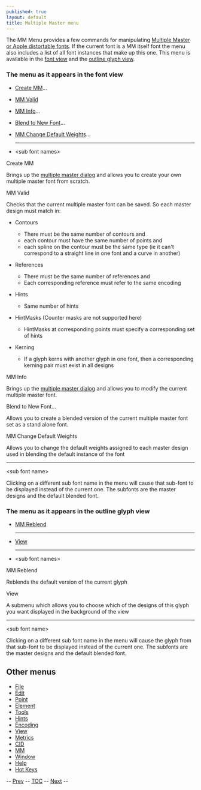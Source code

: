 ```yaml
---
published: true
layout: default
title: Multiple Master menu
---
```


The MM Menu provides a few commands for manipulating [Multiple Master or
Apple distortable fonts](../multiplemaster/#MM). If the current font is
a MM itself font the menu also includes a list of all font instances
that make up this one. This menu is available in the [font
view](#fontview) and the [outline glyph
view](#outline-char).

### The menu as it appears in the font view

-   [Create MM](#Create)...
-   [MM Valid](#Valid)
-   [MM Info](#Info)...
-   [Blend to New Font](#NewFont)...
-   [MM Change Default Weights](#DefWeights)...

    * * * * *

-   \<sub font names\>

Create MM

Brings up the [multiple master dialog](../multiplemaster/) and allows
you to create your own multiple master font from scratch.

MM Valid

Checks that the current multiple master font can be saved. So each
master design must match in:

-   Contours
    -   There must be the same number of contours and
    -   each contour must have the same number of points and
    -   each spline on the contour must be the same type (ie it can't
        correspond to a straight line in one font and a curve in
        another)

-   References
    -   There must be the same number of references and
    -   Each corresponding reference must refer to the same encoding

-   Hints
    -   Same number of hints

-   HintMasks (Counter masks are not supported here)
    -   HintMasks at corresponding points must specify a corresponding
        set of hints

-   Kerning
    -   If a glyph kerns with another glyph in one font, then a
        corresponding kerning pair must exist in all designs

MM Info

Brings up the [multiple master dialog](../multiplemaster/) and allows
you to modify the current multiple master font.

Blend to New Font...

Allows you to create a blended version of the current multiple master
font set as a stand alone font.

MM Change Default Weights

Allows you to change the default weights assigned to each master design
used in blending the default instance of the font

* * * * *

\<sub font name\>

Clicking on a different sub font name in the menu will cause that
sub-font to be displayed instead of the current one. The subfonts are
the master designs and the default blended font.

### The menu as it appears in the outline glyph view

-   [MM Reblend](#Reblend)

    * * * * *

-   [View](#View)

    * * * * *

-   \<sub font names\>

MM Reblend

Reblends the default version of the current glyph

View

A submenu which allows you to choose which of the designs of this glyph
you want displayed in the background of the view

* * * * *

\<sub font name\>

Clicking on a different sub font name in the menu will cause the glyph
from that sub-font to be displayed instead of the current one. The
subfonts are the master designs and the default blended font.

Other menus
-----------

-   [File](../filemenu/)
-   [Edit](../editmenu/)
-   [Point](../pointmenu/)
-   [Element](../elementmenu/)
-   [Tools](../toolsmenu/)
-   [Hints](../hintsmenu/)
-   [Encoding](../encodingmenu/)
-   [View](../viewmenu/)
-   [Metrics](../metricsmenu/)
-   [CID](../cidmenu/)
-   [MM](../mmmenu/)
-   [Window](../windowmenu/)
-   [Help](../helpmenu/)
-   [Hot Keys](../HotKeys/)

-- [Prev](../cidmenu/) -- [TOC](overview.html) --
[Next](../windowmenu/) --


